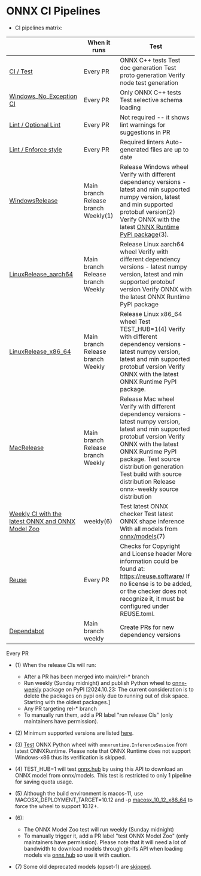<!--
Copyright (c) ONNX Project Contributors

SPDX-License-Identifier: Apache-2.0
-->

# ONNX CI Pipelines

* CI pipelines matrix:

|                                                                                           | When it runs                         | Test                                                                                                                                                                                                                                                                                                 |
|-------------------------------------------------------------------------------------------|--------------------------------------|------------------------------------------------------------------------------------------------------------------------------------------------------------------------------------------------------------------------------------------------------------------------------------------------------|
| [CI / Test](/.github/workflows/main.yml)                                                  | Every PR                             | ONNX C++ tests Test doc generation Test proto generation Verify node test generation                                                                                                                                                                                                                 |
| [Windows_No_Exception CI](/.github/workflows/win_no_exception_ci.yml)                     | Every PR                             | Only ONNX C++ tests Test selective schema loading                                                                                                                                                                                                                                                    |
| [Lint / Optional Lint](/.github/workflows/lint.yml)                                       | Every PR                             | Not required -- it shows lint warnings for suggestions in PR                                                                                                                                                                                                                                         |
| [Lint / Enforce style](/.github/workflows/lint.yml)                                       | Every PR                             | Required linters Auto-generated files are up to date                                                                                                                                                                                                                                                 |
| [WindowsRelease](/.github/workflows/release_win.yml)                                      | Main branch Release branch Weekly(1) |  Release Windows wheel Verify with different dependency versions - latest and min supported numpy version, latest and min supported protobuf version(2) Verify ONNX with the latest [ONNX Runtime PyPI package](https://pypi.org/project/onnxruntime/)(3).                                           |
| [LinuxRelease_aarch64](/.github/workflows/release_linux_aarch64.yml)                      | Main branch Release branch Weekly    |  Release Linux aarch64 wheel Verify with different dependency versions - latest numpy version, latest and min supported protobuf version Verify ONNX with the latest ONNX Runtime PyPI package                                                                                                       |
| [LinuxRelease_x86_64](/.github/workflows/release_linux_x86_64.yml)                        | Main branch Release branch Weekly    |  Release Linux x86_64 wheel Test TEST_HUB=1(4) Verify with different dependency versions - latest numpy version, latest and min supported protobuf version Verify ONNX with the latest ONNX Runtime PyPI package.                                                                                    |
| [MacRelease](/.github/workflows/release_mac.yml)                                          | Main branch Release branch Weekly    | Release Mac wheel Verify with different dependency versions - latest numpy version, latest and min supported protobuf version Verify ONNX with the latest ONNX Runtime PyPI package. Test source distribution generation Test build with source distribution Release onnx-weekly source distribution |
| [Weekly CI with the latest ONNX and ONNX Model Zoo](/.github/workflows/weekly_mac_ci.yml) | weekly(6)                            | Test latest ONNX checker Test latest ONNX shape inference With all models from [onnx/models](https://github.com/onnx/models)(7)                                                                                                                                                                      |
| [Reuse](/.github/workflows/reuse.yml)                                                     | Every PR                             | Checks for Copyright and License header More information could be found at: https://reuse.software/ If no license is to be added, or the checker does not recognize it, it must be configured under REUSE.toml.                                                                                      |
| [Dependabot](/.github/dependabot.yml)                                                     | Main branch weekly                   | Create PRs for new dependency versions                                                                                                                                                                                                                                                               |

Every PR

  * (1) When the release CIs will run:
    * After a PR has been merged into main/rel-* branch
    * Run weekly (Sunday midnight) and publish Python wheel to [onnx-weekly](https://pypi.org/project/onnx-weekly/) package on PyPI [2024.10.23: The current consideration is to delete the packages on pypi only due to running out of disk space. Starting with the oldest packages.]
    * Any PR targeting rel-* branch
    * To manually run them, add a PR label "run release CIs" (only maintainers have permission).
  * (2) Minimum supported versions are listed [here](/requirements.txt).
  * (3) [Test](/onnx/test/test_with_ort.py) ONNX Python wheel with `onnxruntime.InferenceSession` from latest ONNXRuntime. Please note that ONNX Runtime does not support Windows-x86 thus its verification is skipped.
  * (4) TEST_HUB=1 will test [onnx.hub](/onnx/test/hub_test.py) by using this API to download an ONNX model from onnx/models. This test is restricted to only 1 pipeline for saving quota usage.
  * (5) Although the build environment is macos-11, use MACOSX_DEPLOYMENT_TARGET=10.12 and -p [macosx_10_12_x86_64](https://github.com/onnx/onnx/blob/2e048660ffa8243596aaf3338e60c7c0575458f2/.github/workflows/release_mac.yml#L74) to force the wheel to support 10.12+.

  * (6):
    * The ONNX Model Zoo test will run weekly (Sunday midnight)
    * To manually trigger it, add a PR label "test ONNX Model Zoo" (only maintainers have permission). Please note that it will need a lot of bandwidth to download models through git-lfs API when loading models via [onnx.hub](/docs/Hub.md) so use it with caution.
  * (7) Some old deprecated models (opset-1) are [skipped](/workflow_scripts/config.py).
